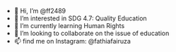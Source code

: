 - 👋 Hi, I’m @ff2489
- 👀 I’m interested in SDG 4.7: Quality Education
- 🌱 I’m currently learning Human Rights
- 💞️ I’m looking to collaborate on the issue of education
- 📫 find me on Instagram: @fathiafairuza

<!---
ff2489/ff2489 is a ✨ special ✨ repository because its `README.md` (this file) appears on your GitHub profile.
You can click the Preview link to take a look at your changes.
--->
